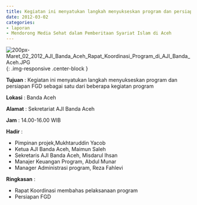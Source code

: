 ```yaml
---
title: Kegiatan ini menyatukan langkah menyukseskan program dan persiapan FGD sebagai satu dari beberapa kegiatan program
date: 2012-03-02
categories:
- laporan
- Mendorong Media Sehat dalam Pemberitaan Syariat Islam di Aceh
---
```


![200px-Maret_02_2012_AJI_Banda_Aceh_Rapat_Koordinasi_Program_di_AJI_Banda_Aceh.JPG](/uploads/200px-Maret_02_2012_AJI_Banda_Aceh_Rapat_Koordinasi_Program_di_AJI_Banda_Aceh.JPG){: .img-responsive .center-block }

**Tujuan** : Kegiatan ini menyatukan langkah menyukseskan program dan persiapan FGD sebagai satu dari beberapa kegiatan program

**Lokasi** : Banda Aceh

**Alamat** : Sekretariat AJI Banda Aceh

**Jam** : 14.00-16.00 WIB

**Hadir** : 
* Pimpinan projek,Mukhtaruddin Yacob
* Ketua AJI Banda Aceh, Maimun Saleh
* Sekretaris AJI Banda Aceh, Misdarul Ihsan
* Manajer Keuangan Program, Abdul Munar
* Manager Administrasi program, Reza Fahlevi
 
**Ringkasan** : 
* Rapat Koordinasi membahas pelaksanaan program
* Persiapan FGD
